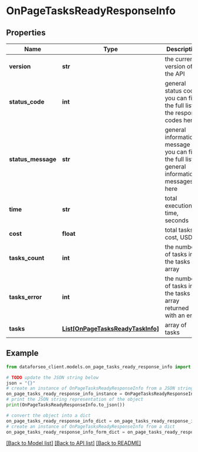 # OnPageTasksReadyResponseInfo


## Properties

Name | Type | Description | Notes
------------ | ------------- | ------------- | -------------
**version** | **str** | the current version of the API | [optional] 
**status_code** | **int** | general status code you can find the full list of the response codes here | [optional] 
**status_message** | **str** | general informational message you can find the full list of general informational messages here | [optional] 
**time** | **str** | total execution time, seconds | [optional] 
**cost** | **float** | total tasks cost, USD | [optional] 
**tasks_count** | **int** | the number of tasks in the tasks array | [optional] 
**tasks_error** | **int** | the number of tasks in the tasks array returned with an error | [optional] 
**tasks** | [**List[OnPageTasksReadyTaskInfo]**](OnPageTasksReadyTaskInfo.md) | array of tasks | [optional] 

## Example

```python
from dataforseo_client.models.on_page_tasks_ready_response_info import OnPageTasksReadyResponseInfo

# TODO update the JSON string below
json = "{}"
# create an instance of OnPageTasksReadyResponseInfo from a JSON string
on_page_tasks_ready_response_info_instance = OnPageTasksReadyResponseInfo.from_json(json)
# print the JSON string representation of the object
print(OnPageTasksReadyResponseInfo.to_json())

# convert the object into a dict
on_page_tasks_ready_response_info_dict = on_page_tasks_ready_response_info_instance.to_dict()
# create an instance of OnPageTasksReadyResponseInfo from a dict
on_page_tasks_ready_response_info_form_dict = on_page_tasks_ready_response_info.from_dict(on_page_tasks_ready_response_info_dict)
```
[[Back to Model list]](../README.md#documentation-for-models) [[Back to API list]](../README.md#documentation-for-api-endpoints) [[Back to README]](../README.md)


